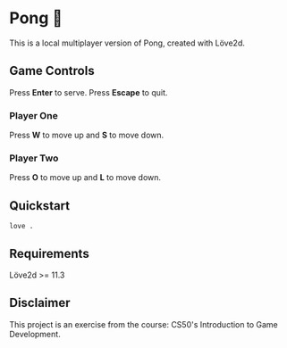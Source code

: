 # Pong 🎾

This is a local multiplayer version of Pong, created with Löve2d.

## Game Controls

Press **Enter** to serve.
Press **Escape** to quit.

### Player One

Press **W** to move up and **S** to move down.

### Player Two

Press **O** to move up and **L** to move down.

## Quickstart

```shell
love .
```

## Requirements

Löve2d >= 11.3

## Disclaimer

This project is an exercise from the course: CS50's Introduction to Game Development.
